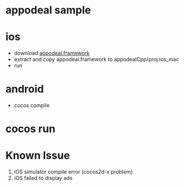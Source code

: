 # appodeal sample

# ios

* download [appodeal.framework](https://s3-us-west-1.amazonaws.com/appodeal-ios/0.5.1/Appodeal.zip)
* extract and copy appodeal.framework to appodealCpp/proj.ios_mac
* run


# android

* cocos compile
# cocos run


# Known Issue
1. iOS simulator compile error (cocos2d-x problem)
2. iOS failed to display ads
